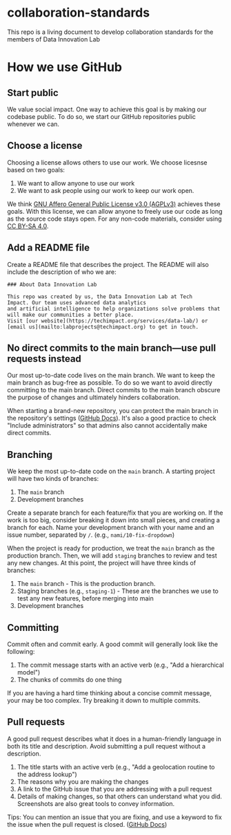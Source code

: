 # collaboration-standards
This repo is a living document to develop collaboration standards for the members of Data Innovation Lab

# How we use GitHub

## Start public

We value social impact. One way to achieve this goal is by making our codebase public. To do so, we start our GitHub repositories public whenever we can.

## Choose a license

Choosing a license allows others to use our work. We choose licesnse based on two goals:

1. We want to allow anyone to use our work
2. We want to ask people using our work to keep our work open. 

We think [GNU Affero General Public License v3.0 (AGPLv3)](https://choosealicense.com/licenses/agpl-3.0/) achieves these goals. With this license, we can allow anyone to freely use our code as long as the source code stays open. For any non-code materials, consider using [CC BY-SA 4.0](https://creativecommons.org/licenses/by-sa/4.0/).

## Add a README file

Create a README file that describes the project. The README will also include the description of who we are:


```
### About Data Innovation Lab

This repo was created by us, the Data Innovation Lab at Tech Impact. Our team uses advanced data analytics 
and artificial intelligence to help organizations solve problems that will make our communities a better place. 
Visit [our website](https://techimpact.org/services/data-lab/) or [email us](mailto:labprojects@techimpact.org) to get in touch.
```


## No direct commits to the main branch—use pull requests instead

Our most up-to-date code lives on the main branch. We want to keep the main branch as bug-free as possible. To do so we want to avoid directly committing to the main branch. Direct commits to the main branch obscure the purpose of changes and ultimately hinders collaboration.

When starting a brand-new repository, you can protect the main branch in the repository's settings ([GitHub Docs]( https://docs.github.com/en/repositories/configuring-branches-and-merges-in-your-repository/defining-the-mergeability-of-pull-requests/about-protected-branches)). It's also a good practice to check "Include administrators" so that admins also cannot accidentally make direct commits.

## Branching

We keep the most up-to-date code on the `main` branch. A starting project will have two kinds of branches:
1. The `main` branch
2. Development branches

Create a separate branch for each feature/fix that you are working on. If the work is too big, consider breaking it down into small pieces, and creating a branch for each.
Name your development branch with your name and an issue number, separated by `/`. (e.g., `nami/10-fix-dropdown`)

When the project is ready for production, we treat the `main` branch as the production branch. Then, we will add `staging` branches to review and test any new changes. At this point, the project will have three kinds of branches:
1. The `main` branch - This is the production branch.
2. Staging branches (e.g., `staging-1`) - These are the branches we use to test any new features, before merging into main
3. Development branches


## Committing 

Commit often and commit early. A good commit will generally look like the following:

1. The commit message starts with an active verb (e.g., "Add a hierarchical model")
2. The chunks of commits do one thing

If you are having a hard time thinking about a concise commit message, your may be too complex. Try breaking it down to multiple commits.

## Pull requests

A good pull request describes what it does in a human-friendly language in both its title and description.
Avoid submitting a pull request without a description.

1. The title starts with an active verb (e.g., "Add a geolocation routine to the address lookup")
2. The reasons why you are making the changes
3. A link to the GitHub issue that you are addressing with a pull request
4. Details of making changes, so that others can understand what you did. Screenshots are also great tools to convey information. 

Tips: You can mention an issue that you are fixing, and use a keyword to fix the issue when the pull request is closed. ([GitHub Docs][1])

[1]: https://docs.github.com/en/issues/tracking-your-work-with-issues/linking-a-pull-request-to-an-issue
